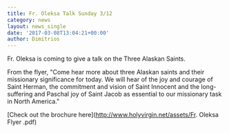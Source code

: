```yaml
---
title: Fr. Oleksa Talk Sunday 3/12
category: news
layout: news_single
date: '2017-03-08T13:04:21+00:00'
author: Dimitrios
---
```

Fr. Oleksa is coming to give a talk on the Three Alaskan Saints.

From the flyer, "Come hear more about three Alaskan saints and their missionary significance for today. We will hear of the joy and courage of Saint Herman, the commitment and vision of Saint Innocent and the long-suffering and Paschal joy of Saint Jacob as essential to our missionary task in North America."

[Check out the brochure here](http://www.holyvirgin.net/assets/Fr. Oleksa Flyer .pdf)